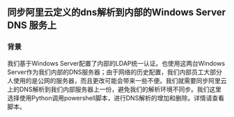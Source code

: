 ## 同步阿里云定义的dns解析到内部的Windows Server DNS 服务上

### 背景

我们基于Windows Server配置了内部的LDAP统一认证。也使用这两台Windows Server作为我们内部的DNS服务器；由于网络的历史配置，我们内部员工大部分人使用的是公网的服务器，而且更改可能会带来一些不便。我们就需要同步阿里云上的DNS解析到我们内部服务器上一份，避免我们的解析环境不同步。我们这里选择使用Python调用powershell脚本，进行DNS解析的增加和删除。详情请查看脚本。